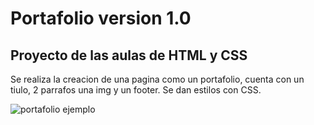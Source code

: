 # Portafolio version 1.0

## Proyecto de las aulas de HTML y CSS

Se realiza la creacion de una pagina como un portafolio, cuenta con un tiulo, 2 parrafos una img
y un footer.
Se dan estilos con CSS.



![portafolio ejemplo](portafolio/assests/Screenshot%20(390).png)
